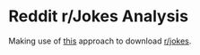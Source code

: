 # Reddit r/Jokes Analysis

Making use of [this](https://github.com/iterative/aita_dataset) approach to download [r/jokes](https://reddit.com/r/jokes).
